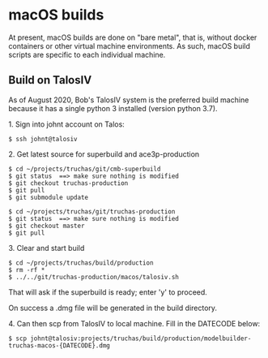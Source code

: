 # macOS builds

At present, macOS builds are done on "bare metal", that is,
without docker containers or other virtual machine environments.
As such, macOS build scripts are specific to each individual machine.

## Build on TalosIV

As of August 2020, Bob's TalosIV system is the preferred build machine
because it has a single python 3 installed (version python 3.7).

1\. Sign into johnt account on Talos:

    $ ssh johnt@talosiv

2\. Get latest source for superbuild and ace3p-production

    $ cd ~/projects/truchas/git/cmb-superbuild
    $ git status  ==> make sure nothing is modified
    $ git checkout truchas-production
    $ git pull
    $ git submodule update

    $ cd ~/projects/truchas/git/truchas-production
    $ git status  ==> make sure nothing is modified
    $ git checkout master
    $ git pull

3\. Clear and start build

    $ cd ~/projects/truchas/build/production
    $ rm -rf *
    $ ../../git/truchas-production/macos/talosiv.sh

That will ask if the superbuild is ready; enter 'y' to proceed.

On success a .dmg file will be generated in the build directory.

4\. Can then scp from TalosIV to local machine. Fill in the DATECODE below:

    $ scp johnt@talosiv:projects/truchas/build/production/modelbuilder-truchas-macos-{DATECODE}.dmg
